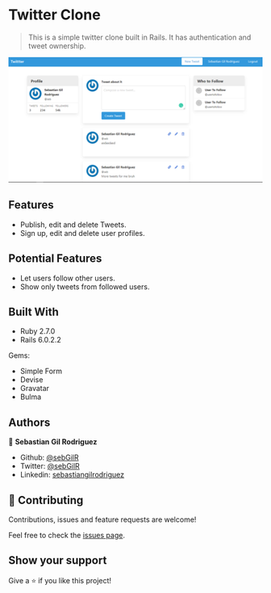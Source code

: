 # Twitter Clone

> This is a simple twitter clone built in Rails. It has authentication and tweet ownership.

![screenshot](public/screenshot.png)

## Features

- Publish, edit and delete Tweets.
- Sign up, edit and delete user profiles.

## Potential Features

- Let users follow other users.
- Show only tweets from followed users.

## Built With

- Ruby 2.7.0
- Rails 6.0.2.2

Gems:
- Simple Form
- Devise
- Gravatar
- Bulma

## Authors

👤 **Sebastian Gil Rodriguez**

- Github: [@sebGilR](https://github.com/sebGilR)
- Twitter: [@sebGilR](https://twitter.com/sebGilR)
- Linkedin: [sebastiangilrodriguez](https://www.linkedin.com/in/sebastiangilrodriguez)

## 🤝 Contributing

Contributions, issues and feature requests are welcome!

Feel free to check the [issues page](https://github.com/sebGilR/blogger_rails/issues).

## Show your support

Give a ⭐️ if you like this project!
